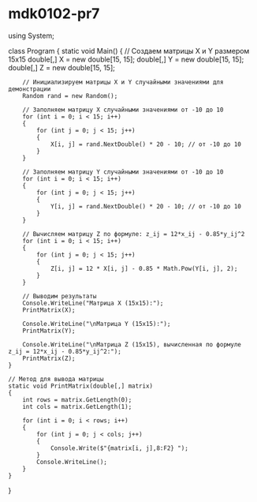 # mdk0102-pr7

using System;

class Program
{
    static void Main()
    {
        // Создаем матрицы X и Y размером 15x15
        double[,] X = new double[15, 15];
        double[,] Y = new double[15, 15];
        double[,] Z = new double[15, 15];
        
        // Инициализируем матрицы X и Y случайными значениями для демонстрации
        Random rand = new Random();
        
        // Заполняем матрицу X случайными значениями от -10 до 10
        for (int i = 0; i < 15; i++)
        {
            for (int j = 0; j < 15; j++)
            {
                X[i, j] = rand.NextDouble() * 20 - 10; // от -10 до 10
            }
        }
        
        // Заполняем матрицу Y случайными значениями от -10 до 10
        for (int i = 0; i < 15; i++)
        {
            for (int j = 0; j < 15; j++)
            {
                Y[i, j] = rand.NextDouble() * 20 - 10; // от -10 до 10
            }
        }
        
        // Вычисляем матрицу Z по формуле: z_ij = 12*x_ij - 0.85*y_ij^2
        for (int i = 0; i < 15; i++)
        {
            for (int j = 0; j < 15; j++)
            {
                Z[i, j] = 12 * X[i, j] - 0.85 * Math.Pow(Y[i, j], 2);
            }
        }
        
        // Выводим результаты
        Console.WriteLine("Матрица X (15x15):");
        PrintMatrix(X);
        
        Console.WriteLine("\nМатрица Y (15x15):");
        PrintMatrix(Y);
        
        Console.WriteLine("\nМатрица Z (15x15), вычисленная по формуле z_ij = 12*x_ij - 0.85*y_ij^2:");
        PrintMatrix(Z);
    }
    
    // Метод для вывода матрицы
    static void PrintMatrix(double[,] matrix)
    {
        int rows = matrix.GetLength(0);
        int cols = matrix.GetLength(1);
        
        for (int i = 0; i < rows; i++)
        {
            for (int j = 0; j < cols; j++)
            {
                Console.Write($"{matrix[i, j],8:F2} ");
            }
            Console.WriteLine();
        }
    }
}
